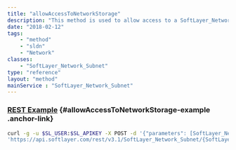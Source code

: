 ```yaml
---
title: "allowAccessToNetworkStorage"
description: "This method is used to allow access to a SoftLayer_Network_Storage volume that supports host- or network-level access control. "
date: "2018-02-12"
tags:
    - "method"
    - "sldn"
    - "Network"
classes:
    - "SoftLayer_Network_Subnet"
type: "reference"
layout: "method"
mainService : "SoftLayer_Network_Subnet"
---
```


### [REST Example](#allowAccessToNetworkStorage-example) <a href="/article/rest/"><i class="fas fa-question"></i></a> {#allowAccessToNetworkStorage-example .anchor-link} 
```bash
curl -g -u $SL_USER:$SL_APIKEY -X POST -d '{"parameters": [SoftLayer_Network_Storage]}' \
'https://api.softlayer.com/rest/v3.1/SoftLayer_Network_Subnet/{SoftLayer_Network_SubnetID}/allowAccessToNetworkStorage'
```
